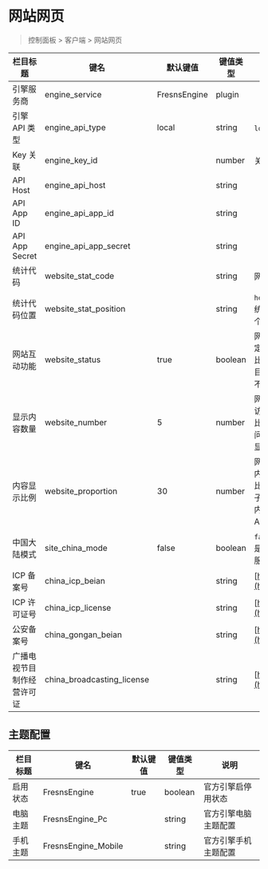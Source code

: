 # 网站网页

> 控制面板 > 客户端 > 网站网页

| 栏目标题 | 键名 | 默认键值 | 键值类型 | 说明 |
| --- | --- | --- | --- | --- |
| 引擎服务商 | engine_service | FresnsEngine | plugin |  |
| 引擎 API 类型 | engine_api_type | local | string | `local` 或 `remote` |
| Key 关联 | engine_key_id |  | number | 关联字段 [session_keys->id](../systems/session-keys.md) |
| API Host | engine_api_host |  | string |  |
| API App ID | engine_api_app_id |  | string |  |
| API App Secret | engine_api_app_secret |  | string |  |
| 统计代码 | website_stat_code |  | string | 网页统计工具代码 |
| 统计代码位置 | website_stat_position |  | string | `head` 或 `body`<br>统计代码载入到 HTML 的哪个位置 |
| 网站互动功能 | website_status | true | boolean | 网页端互动功能关闭后，可指定访问网站时输出的内容数量<br>比如专注移动应用运营的项目，网站只为分享导流使用，不希望用户使用完整功能。 |
| 显示内容数量 | website_number | 5 | number | 网页端互动功能关闭后，用户访问只显示多少条内容<br>比如设置为 5，则用户无论访问帖子列表还是查看评论，只显示 5 条。 |
| 内容显示比例 | website_proportion | 30 | number | 网页端互动功能关闭后，帖子内容显示比例，单位：百分比<br>比如设置为 30%，则访问帖子详情页只显示帖子 30% 的内容，其余内容引荐打开 App 浏览。 |
| 中国大陆模式 | site_china_mode | false | boolean | `false` 或 `true`<br>是否显示备案信息，如果网站服务器不在中国大陆，则关闭 |
| ICP 备案号 | china_icp_beian |  | string | [https://beian.miit.gov.cn](https://beian.miit.gov.cn/) |
| ICP 许可证号 | china_icp_license |  | string | [https://dxzhgl.miit.gov.cn](https://dxzhgl.miit.gov.cn/) |
| 公安备案号 | china_gongan_beian |  | string | [http://www.beian.gov.cn](http://www.beian.gov.cn/) |
| 广播电视节目制作经营许可证 | china_broadcasting_license |  | string | [https://zw.nrta.gov.cn](https://zw.nrta.gov.cn/) |

## 主题配置

| 栏目标题 | 键名 | 默认键值 | 键值类型 | 说明 |
| --- | --- | --- | --- | --- |
| 启用状态 | FresnsEngine | true | boolean | 官方引擎启停用状态 |
| 电脑主题 | FresnsEngine_Pc |  | string | 官方引擎电脑主题配置 |
| 手机主题 | FresnsEngine_Mobile |  | string | 官方引擎手机主题配置 |